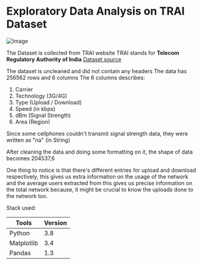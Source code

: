 # Exploratory Data Analysis on TRAI Dataset

![Image](https://thelivenagpur.com/wp-content/uploads/2020/03/MobileNumberPortability-1170x780.jpg)

The Dataset is collected from TRAI website
TRAI stands for **Telecom Regulatory Authority of India** [Dataset source](https://myspeed.trai.gov.in/download/may21_publish.csv)
<br>

The dataset is uncleaned and did not contain any headers
The data has 256562 rows and 6 columns
The 6 columns describes:
1. Carrier
2. Technology (3G/4G)
3. Type (Upload / Download)
4. Speed (in kbps)
5. dBm (Signal Strength)
6. Area (Region)

Since some cellphones couldn't transmit signal strength data, they were written as "na" (in String)

After cleaning the data and doing some formatting on it, the shape of data becomes 204537,6

One thing to notice is that there's different entries for upload and download respectively, this gives us extra information on the usage of the network and the average users extracted from this gives us precise information on the total network because, it might be crucial to know the uploads done to the network too.

Stack used:

| Tools | Version |
| ----------- | ----------- |
| Python | 3.8 |
| Matplotlib | 3.4 |
| Pandas | 1.3 |